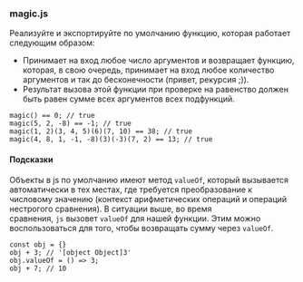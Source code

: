 ### magic.js

Реализуйте и экспортируйте по умолчанию функцию, которая работает следующим образом:

-   Принимает на вход любое число аргументов и возвращает функцию, которая, в свою очередь, принимает на вход любое количество аргументов и так до бесконечности (привет, рекурсия ;)).
-   Результат вызова этой функции при проверке на равенство должен быть равен сумме всех аргументов всех подфункций.

```
magic() == 0; // true
magic(5, 2, -8) == -1; // true
magic(1, 2)(3, 4, 5)(6)(7, 10) == 38; // true
magic(4, 8, 1, -1, -8)(3)(-3)(7, 2) == 13; // true

```

#### Подсказки

Объекты в js по умолчанию имеют метод `valueOf`, который вызывается автоматически в тех местах, где требуется преобразование к числовому значению (контекст арифметических операций и операций нестрогого сравнения). В ситуации выше, во время сравнения, `js` вызовет `valueOf` для нашей функции. Этим можно воспользоваться для того, чтобы возвращать сумму через `valueOf`.

```
const obj = {}
obj + 3; // '[object Object]3'
obj.valueOf = () => 3;
obj + 7; // 10
```